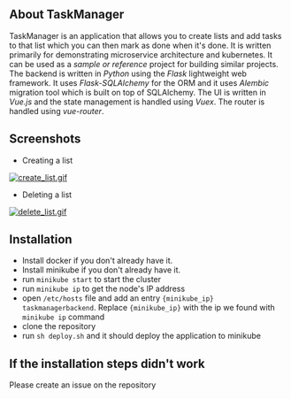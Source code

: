 ## About TaskManager

TaskManager is an application that allows you to create lists and add tasks to that list which you can then mark as done when it's done. It is written primarily for demonstrating microservice architecture and kubernetes. It can be used as a _sample or reference_ project for building similar projects. The backend is written in *Python* using the *Flask* lightweight web framework. It uses *Flask-SQLAlchemy* for the ORM and it uses *Alembic* migration tool which is built on top of SQLAlchemy. The UI is written in *Vue.js* and the state management is handled using *Vuex*. The router is handled using *vue-router*. 

## Screenshots

- Creating a list

[![create_list.gif](https://s1.gifyu.com/images/create_list.gif)](https://gifyu.com/image/eIPA)

- Deleting a list

[![delete_list.gif](https://s1.gifyu.com/images/delete_list.gif)](https://gifyu.com/image/eIXI)

## Installation

- Install docker if you don't already have it.
- Install minikube if you don't already have it.
- run ```minikube start``` to start the cluster
- run ```minikube ip``` to get the node's IP address
- open `/etc/hosts` file and add an entry ```{minikube_ip} taskmanagerbackend```. Replace `{minikube_ip}` with the ip we found with ```minikube ip``` command
- clone the repository
- run ```sh deploy.sh``` and it should deploy the application to minikube

## If the installation steps didn't work

Please create an issue on the repository
